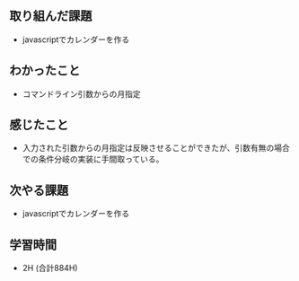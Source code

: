 ## 取り組んだ課題
- javascriptでカレンダーを作る

## わかったこと
- コマンドライン引数からの月指定
  
## 感じたこと
- 入力された引数からの月指定は反映させることができたが、引数有無の場合での条件分岐の実装に手間取っている。
  
## 次やる課題  
- javascriptでカレンダーを作る
  
## 学習時間  
- 2H (合計884H)
